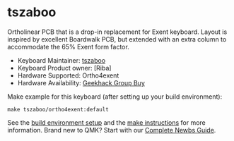 # tszaboo

Ortholinear PCB that is a drop-in replacement for Exent keyboard.
Layout is inspired by excellent Boardwalk PCB, but extended with an extra column to accommodate the 65% Exent form factor.

* Keyboard Maintainer: [tszaboo](https://github.com/tszaboo/)
* Keyboard Product owner: [Riba]
* Hardware Supported: Ortho4exent
* Hardware Availability: [Geekhack Group Buy](https://geekhack.org/index.php?topic=110120.0)

Make example for this keyboard (after setting up your build environment):

    make tszaboo/ortho4exent:default

See the [build environment setup](https://docs.qmk.fm/#/getting_started_build_tools) and the [make instructions](https://docs.qmk.fm/#/getting_started_make_guide) for more information. Brand new to QMK? Start with our [Complete Newbs Guide](https://docs.qmk.fm/#/newbs).
